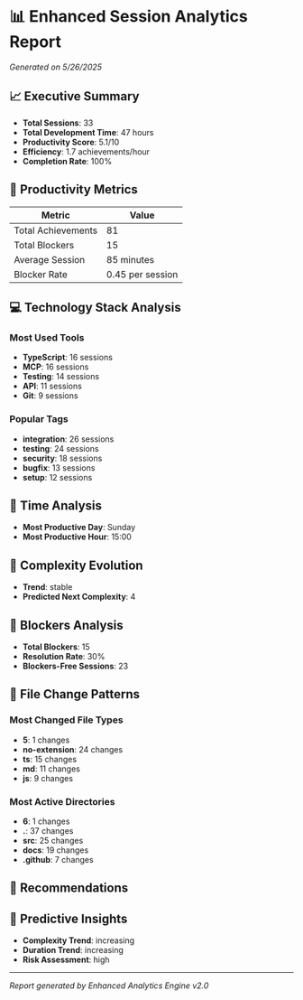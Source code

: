 # 📊 Enhanced Session Analytics Report

*Generated on 5/26/2025*

## 📈 Executive Summary

- **Total Sessions**: 33
- **Total Development Time**: 47 hours
- **Productivity Score**: 5.1/10
- **Efficiency**: 1.7 achievements/hour
- **Completion Rate**: 100%

## 🎯 Productivity Metrics

| Metric | Value |
|--------|-------|
| Total Achievements | 81 |
| Total Blockers | 15 |
| Average Session | 85 minutes |
| Blocker Rate | 0.45 per session |

## 💻 Technology Stack Analysis

### Most Used Tools
- **TypeScript**: 16 sessions
- **MCP**: 16 sessions
- **Testing**: 14 sessions
- **API**: 11 sessions
- **Git**: 9 sessions

### Popular Tags
- **integration**: 26 sessions
- **testing**: 24 sessions
- **security**: 18 sessions
- **bugfix**: 13 sessions
- **setup**: 12 sessions

## 📅 Time Analysis

- **Most Productive Day**: Sunday
- **Most Productive Hour**: 15:00

## 🧠 Complexity Evolution

- **Trend**: stable
- **Predicted Next Complexity**: 4

## 🚧 Blockers Analysis

- **Total Blockers**: 15
- **Resolution Rate**: 30%
- **Blockers-Free Sessions**: 23

## 📁 File Change Patterns

### Most Changed File Types
- **5**: 1 changes
- **no-extension**: 24 changes
- **ts**: 15 changes
- **md**: 11 changes
- **js**: 9 changes

### Most Active Directories
- **6**: 1 changes
- **.**: 37 changes
- **src**: 25 changes
- **docs**: 19 changes
- **.github**: 7 changes

## 🎯 Recommendations



## 🔮 Predictive Insights

- **Complexity Trend**: increasing
- **Duration Trend**: increasing
- **Risk Assessment**: high

---

*Report generated by Enhanced Analytics Engine v2.0*
